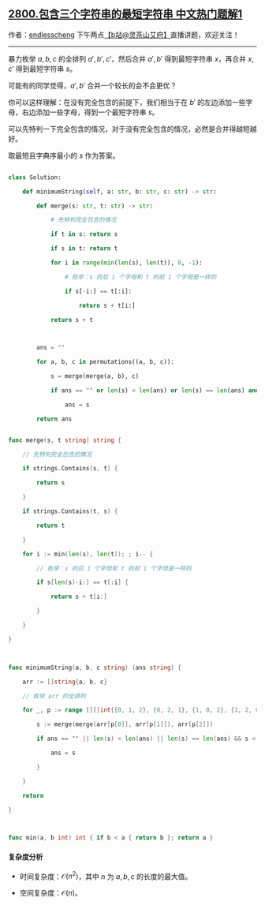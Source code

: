 ## [2800.包含三个字符串的最短字符串 中文热门题解1](https://leetcode.cn/problems/shortest-string-that-contains-three-strings/solutions/100000/mei-ju-by-endlesscheng-qc44)

作者：[endlesscheng](https://leetcode.cn/u/endlesscheng)
下午两点[【b站@灵茶山艾府】](https://space.bilibili.com/206214)直播讲题，欢迎关注！

---

暴力枚举 $a,b,c$ 的全排列 $a',b',c'$，然后合并 $a',b'$ 得到最短字符串 $x$，再合并 $x,c'$ 得到最短字符串 $s$。

可能有的同学觉得，$a',b'$ 合并一个较长的会不会更优？

你可以这样理解：在没有完全包含的前提下，我们相当于在 $b'$ 的左边添加一些字母，右边添加一些字母，得到一个最短字符串 $s$。

可以先特判一下完全包含的情况，对于没有完全包含的情况，必然是合并得越短越好。

取最短且字典序最小的 $s$ 作为答案。

```py [sol-Python3]
class Solution:
    def minimumString(self, a: str, b: str, c: str) -> str:
        def merge(s: str, t: str) -> str:
            # 先特判完全包含的情况
            if t in s: return s
            if s in t: return t
            for i in range(min(len(s), len(t)), 0, -1):
                # 枚举：s 的后 i 个字母和 t 的前 i 个字母是一样的
                if s[-i:] == t[:i]:
                    return s + t[i:]
            return s + t

        ans = ""
        for a, b, c in permutations((a, b, c)):
            s = merge(merge(a, b), c)
            if ans == "" or len(s) < len(ans) or len(s) == len(ans) and s < ans:
                ans = s
        return ans
```

```go [sol-Go]
func merge(s, t string) string {
	// 先特判完全包含的情况
	if strings.Contains(s, t) {
		return s
	}
	if strings.Contains(t, s) {
		return t
	}
	for i := min(len(s), len(t)); ; i-- {
		// 枚举：s 的后 i 个字母和 t 的前 i 个字母是一样的
		if s[len(s)-i:] == t[:i] {
			return s + t[i:]
		}
	}
}

func minimumString(a, b, c string) (ans string) {
	arr := []string{a, b, c}
	// 枚举 arr 的全排列
	for _, p := range [][]int{{0, 1, 2}, {0, 2, 1}, {1, 0, 2}, {1, 2, 0}, {2, 0, 1}, {2, 1, 0}} {
		s := merge(merge(arr[p[0]], arr[p[1]]), arr[p[2]])
		if ans == "" || len(s) < len(ans) || len(s) == len(ans) && s < ans {
			ans = s
		}
	}
	return
}

func min(a, b int) int { if b < a { return b }; return a }
```

#### 复杂度分析

- 时间复杂度：$\mathcal{O}(n^2)$，其中 $n$ 为 $a,b,c$ 的长度的最大值。
- 空间复杂度：$\mathcal{O}(n)$。

